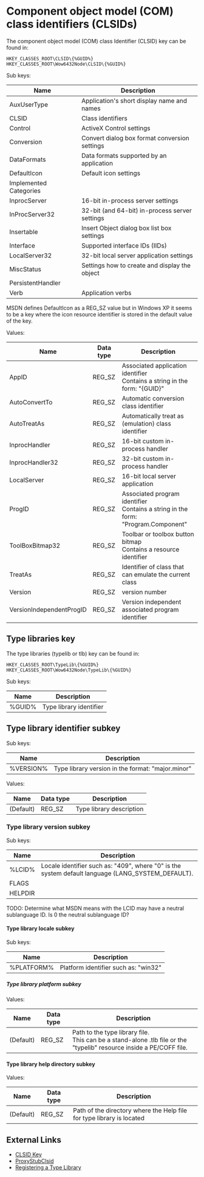 # Component object model (COM) class identifiers (CLSIDs)

The component object model (COM) class Identifier (CLSID) key can be found in:

```
HKEY_CLASSES_ROOT\CLSID\{%GUID%}
HKEY_CLASSES_ROOT\Wow6432Node\CLSID\{%GUID%}
```

Sub keys:

Name | Description
--- | ---
AuxUserType | Application's short display name and names
CLSID | Class identifiers
Control | ActiveX Control settings
Conversion | Convert dialog box format conversion settings
DataFormats | Data formats supported by an application
DefaultIcon | Default icon settings
Implemented Categories |
InprocServer | 16-bit in-process server settings
InProcServer32 | 32-bit (and 64-bit) in-process server settings
Insertable | Insert Object dialog box list box settings
Interface | Supported interface IDs (IIDs)
LocalServer32 | 32-bit local server application settings
MiscStatus | Settings how to create and display the object
PersistentHandler |
Verb | Application verbs

MSDN defines DefaultIcon as a REG_SZ value but in Windows XP it seems to be a
key where the icon resource identifier is stored in the default value of the
key.

Values:

Name | Data type | Description
--- | --- | ---
AppID | REG_SZ | Associated application identifier <br> Contains a string in the form: "{GUID}"
AutoConvertTo | REG_SZ | Automatic conversion class identifier
AutoTreatAs | REG_SZ | Automatically treat as (emulation) class identifier
InprocHandler | REG_SZ | 16-bit custom in-process handler
InprocHandler32 | REG_SZ | 32-bit custom in-process handler
LocalServer | REG_SZ| 16-bit local server application
ProgID | REG_SZ | Associated program identifier <br> Contains a string in the form: "Program.Component"
ToolBoxBitmap32 | REG_SZ | Toolbar or toolbox button bitmap <br> Contains a resource identifier
TreatAs | REG_SZ | Identifier of class that can emulate the current class
Version | REG_SZ | version number
VersionIndependentProgID | REG_SZ | Version independent associated program identifier

## Type libraries key

The type libraries (typelib or tlb) key can be found in:

```
HKEY_CLASSES_ROOT\TypeLib\{%GUID%}
HKEY_CLASSES_ROOT\Wow6432Node\TypeLib\{%GUID%}
```

Sub keys:

Name | Description
--- | ---
%GUID% | Type library identifier

## Type library identifier subkey

Sub keys:

Name | Description
--- | ---
%VERSION% | Type library version in the format: "major.minor"

Values:

Name | Data type | Description
--- | --- | ---
(Default) | REG_SZ | Type library description

### Type library version subkey

Sub keys:

Name | Description
--- | ---
%LCID% | Locale identifier such as: "409", where "0" is the system default language (LANG_SYSTEM_DEFAULT).
FLAGS |
HELPDIR |

TODO: Determine what MSDN means with the LCID may have a neutral sublanguage
ID. Is 0 the neutral sublanguage ID?

#### Type library locale subkey

Sub keys:

Name | Description
--- | ---
%PLATFORM% | Platform identifier such as: "win32"

##### Type library platform subkey

Values:

Name | Data type | Description
--- | --- | ---
(Default) | REG_SZ | Path to the type library file. <br> This can be a stand-alone .tlb file or the "typelib" resource inside a PE/COFF file.

#### Type library help directory subkey

Values:

Name | Data type | Description
--- | --- | ---
(Default) | REG_SZ | Path of the directory where the Help file for type library is located

## External Links

* [CLSID Key](https://learn.microsoft.com/en-us/windows/win32/com/clsid-key-hklm)
* [ProxyStubClsid](https://learn.microsoft.com/en-us/windows/win32/com/proxystubclsid)
* [Registering a Type Library](https://learn.microsoft.com/en-us/previous-versions/windows/desktop/automat/registering-a-type-library)

